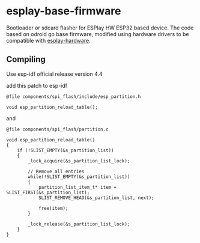 # esplay-base-firmware
Bootloader or sdcard flasher for ESPlay HW ESP32 based device.
The code based on odroid go base firmware, modified using hardware drivers to be compatible with [esplay-hardware].

Compiling
---------
Use esp-idf official release version 4.4

add this patch to esp-idf

```
@file components/spi_flash/include/esp_partition.h

void esp_partition_reload_table();
```

and 

```
@file components/spi_flash/partition.c

void esp_partition_reload_table()
{
    if (!SLIST_EMPTY(&s_partition_list))
    {
        _lock_acquire(&s_partition_list_lock);

        // Remove all entries
        while(!SLIST_EMPTY(&s_partition_list))
        {
            partition_list_item_t* item = SLIST_FIRST(&s_partition_list);
            SLIST_REMOVE_HEAD(&s_partition_list, next);

            free(item);
        }

        _lock_release(&s_partition_list_lock);
    }
}

```
[esplay-hardware]: https://github.com/pebri86/esplay-hardware